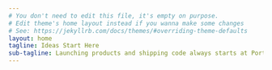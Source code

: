 ```yaml
---
# You don't need to edit this file, it's empty on purpose.
# Edit theme's home layout instead if you wanna make some changes
# See: https://jekyllrb.com/docs/themes/#overriding-theme-defaults
layout: home
tagline: Ideas Start Here
sub-tagline: Launching products and shipping code always starts at Portside
---
```

